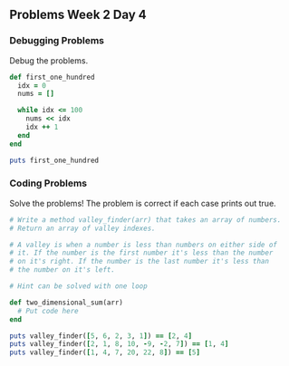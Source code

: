 ## Problems Week 2 Day 4

### Debugging Problems

Debug the problems.

```ruby
def first_one_hundred
  idx = 0
  nums = []

  while idx <= 100
    nums << idx
    idx ++ 1
  end
end

puts first_one_hundred
```


### Coding Problems

Solve the problems! The problem is correct if each case prints out true.

```ruby
# Write a method valley_finder(arr) that takes an array of numbers.  
# Return an array of valley indexes.

# A valley is when a number is less than numbers on either side of  
# it. If the number is the first number it's less than the number  
# on it's right. If the number is the last number it's less than  
# the number on it's left.  

# Hint can be solved with one loop

def two_dimensional_sum(arr)
  # Put code here
end

puts valley_finder([5, 6, 2, 3, 1]) == [2, 4]
puts valley_finder([2, 1, 8, 10, -9, -2, 7]) == [1, 4]
puts valley_finder([1, 4, 7, 20, 22, 8]) == [5]
```

